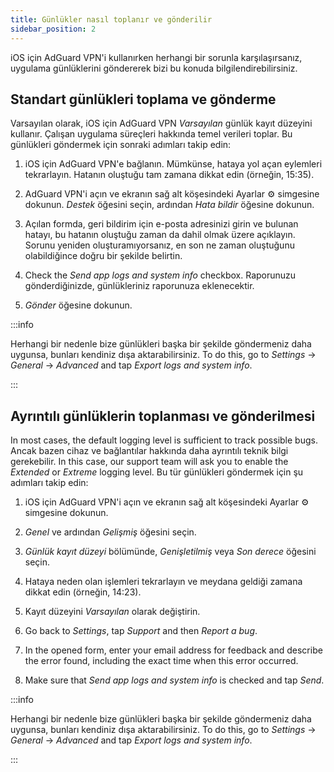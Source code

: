 ```yaml
---
title: Günlükler nasıl toplanır ve gönderilir
sidebar_position: 2
---
```


iOS için AdGuard VPN'i kullanırken herhangi bir sorunla karşılaşırsanız, uygulama günlüklerini göndererek bizi bu konuda bilgilendirebilirsiniz.

## Standart günlükleri toplama ve gönderme

Varsayılan olarak, iOS için AdGuard VPN *Varsayılan* günlük kayıt düzeyini kullanır. Çalışan uygulama süreçleri hakkında temel verileri toplar. Bu günlükleri göndermek için sonraki adımları takip edin:

1. iOS için AdGuard VPN'e bağlanın. Mümkünse, hataya yol açan eylemleri tekrarlayın. Hatanın oluştuğu tam zamana dikkat edin (örneğin, 15:35).

2. AdGuard VPN'i açın ve ekranın sağ alt köşesindeki Ayarlar ⚙ simgesine dokunun. *Destek* öğesini seçin, ardından *Hata bildir* öğesine dokunun.

3. Açılan formda, geri bildirim için e-posta adresinizi girin ve bulunan hatayı, bu hatanın oluştuğu zaman da dahil olmak üzere açıklayın. Sorunu yeniden oluşturamıyorsanız, en son ne zaman oluştuğunu olabildiğince doğru bir şekilde belirtin.

4. Check the *Send app logs and system info* checkbox. Raporunuzu gönderdiğinizde, günlükleriniz raporunuza eklenecektir.

5. *Gönder* öğesine dokunun.

:::info

Herhangi bir nedenle bize günlükleri başka bir şekilde göndermeniz daha uygunsa, bunları kendiniz dışa aktarabilirsiniz. To do this, go to *Settings* → *General* → *Advanced* and tap *Export logs and system info*.

:::

## Ayrıntılı günlüklerin toplanması ve gönderilmesi

In most cases, the default logging level is sufficient to track possible bugs. Ancak bazen cihaz ve bağlantılar hakkında daha ayrıntılı teknik bilgi gerekebilir. In this case, our support team will ask you to enable the *Extended* or *Extreme* logging level. Bu tür günlükleri göndermek için şu adımları takip edin:

1. iOS için AdGuard VPN'i açın ve ekranın sağ alt köşesindeki Ayarlar ⚙ simgesine dokunun.

2. *Genel* ve ardından *Gelişmiş* öğesini seçin.

3. *Günlük kayıt düzeyi* bölümünde, *Genişletilmiş* veya *Son derece* öğesini seçin.

4. Hataya neden olan işlemleri tekrarlayın ve meydana geldiği zamana dikkat edin (örneğin, 14:23).

5. Kayıt düzeyini *Varsayılan* olarak değiştirin.

6. Go back to *Settings*, tap *Support* and then *Report a bug*.

7. In the opened form, enter your email address for feedback and describe the error found, including the exact time when this error occurred.

8. Make sure that *Send app logs and system info* is checked and tap *Send*.

:::info

Herhangi bir nedenle bize günlükleri başka bir şekilde göndermeniz daha uygunsa, bunları kendiniz dışa aktarabilirsiniz. To do this, go to *Settings* → *General* → *Advanced* and tap *Export logs and system info*.

:::
